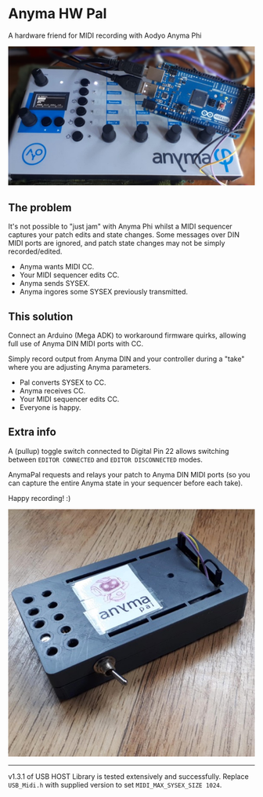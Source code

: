 
# Anyma HW Pal

A hardware friend for MIDI recording with Aodyo Anyma Phi

![AnymaHWPal arduino mega adk](images/anymaHWPal2.jpg)

## The problem

It's not possible to "just jam" with Anyma Phi whilst a MIDI sequencer captures your patch edits and state changes. Some messages over DIN MIDI ports are ignored, and patch state changes may not be simply recorded/edited. 

* Anyma wants MIDI CC.
* Your MIDI sequencer edits CC.
* Anyma sends SYSEX.
* Anyma ingores some SYSEX previously transmitted.

## This solution
Connect an Arduino (Mega ADK) to workaround firmware quirks, allowing full use of Anyma DIN MIDI ports with CC.

Simply record output from Anyma DIN and your controller during a "take" where you are adjusting Anyma parameters.

* Pal converts SYSEX to CC.
* Anyma receives CC.
* Your MIDI sequencer edits CC.
* Everyone is happy.

## Extra info
A (pullup) toggle switch connected to Digital Pin 22 allows switching between `EDITOR CONNECTED` and `EDITOR DISCONNECTED` modes. 

AnymaPal requests and relays your patch to Anyma DIN MIDI ports (so you can capture the entire Anyma state in your sequencer before each take).

Happy recording! :)

![AnymaHWPal enclosure](images/anymaHWPal1.jpg) 
__________

v1.3.1 of USB HOST Library is tested extensively and successfully. Replace `USB_Midi.h` with supplied version to set `MIDI_MAX_SYSEX_SIZE 1024`.

